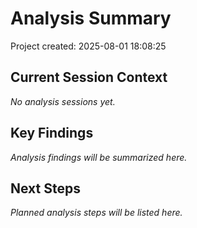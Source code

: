 # Analysis Summary

Project created: 2025-08-01 18:08:25

## Current Session Context

*No analysis sessions yet.*

## Key Findings

*Analysis findings will be summarized here.*

## Next Steps

*Planned analysis steps will be listed here.*

